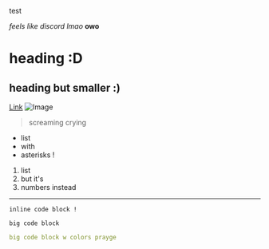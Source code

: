 test

*feels like discord lmao*
**owo**
# heading :D
## heading but smaller :)
[Link](https://twitch.tv)
![Image](https://c.tenor.com/ifx89-6vO4EAAAAC/wooper-wooper-wednesday.gif)
> screaming crying
* list
* with
* asterisks !

1. list
2. but it's
3. numbers instead

--- 
`inline code block !`
```
big code block
```
```yaml
big code block w colors prayge
```
